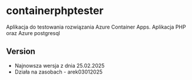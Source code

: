 # containerphptester
Aplikacja do testowania rozwiązania Azure Container Apps. Aplikacja PHP oraz Azure postgresql

## Version
- Najnowsza wersja z dnia 25.02.2025
- Działa na zasobach - arek03012025
